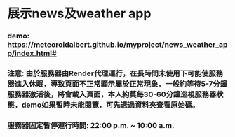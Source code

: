 # 展示news及weather app
### demo: https://meteoroidalbert.github.io/myproject/news_weather_app/index.html#
### 注意: 由於服務器由Render代理運行，在長時間未使用下可能使服務器進入休眠，導致頁面不正常顯示屬於正常現象，一般約等待5-7分鐘服務器激活後，將會載入頁面，本人約莫每30-60分鐘巡視服務器狀態，demo如果暫時未能閱覽，可先透過資料夾查看原始碼。
### 服務器固定暫停運行時間: 22:00 p.m. ~ 10:00 a.m.
